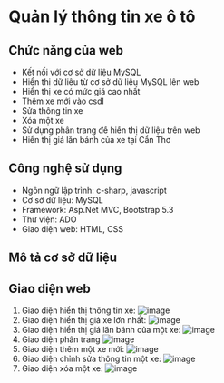# Quản lý thông tin xe ô tô
## Chức năng của web
- Kết nối với cơ sở dữ liệu MySQL
- Hiển thị dữ liệu từ cơ sở dữ liệu MySQL lên web 
- Hiển thị xe có mức giá cao nhất
- Thêm xe mới vào csdl
- Sửa thông tin xe
- Xóa một xe
- Sử dụng phân trang để hiển thị dữ liệu trên web
- Hiển thị giá lăn bánh của xe tại Cần Thơ
## Công nghệ sử dụng
- Ngôn ngữ lập trình: c-sharp, javascript
- Cơ sở dữ liệu: MySQL
- Framework: Asp.Net MVC, Bootstrap 5.3
- Thư viện: ADO
- Giao diện web: HTML, CSS
## Mô tả cơ sở dữ liệu

## Giao diện web
1. Giao diện hiển thị thông tin xe:
![image](https://github.com/user-attachments/assets/595c7994-aeb6-4406-ba3e-116311ccfa34)
2. Giao diện hiển thị giá xe lớn nhất:
![image](https://github.com/user-attachments/assets/52dfa9bc-8efa-4368-ae6c-73787b4300b5)
3. Giao diện hiển thị giá lăn bánh của một xe:
![image](https://github.com/user-attachments/assets/3bb7a580-31c6-4adb-a91d-274f8bde20d9)
4. Giao diện phân trang
![image](https://github.com/user-attachments/assets/fb6d281d-8e29-4696-960b-cedf726e9e15)
5. Giao diện thêm một xe mới:
![image](https://github.com/user-attachments/assets/4aefbcc8-a1c7-41d5-bf13-7d509a9fa277)
7. Giao diện chỉnh sửa thông tin một xe:
![image](https://github.com/user-attachments/assets/66f4a131-a9e9-4669-a19b-e9e24a4d9832)
8. Giao diện xóa một xe:
![image](https://github.com/user-attachments/assets/92e997e4-df95-4475-8bf5-4d68b5e8c693)
